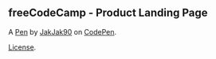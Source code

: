 freeCodeCamp - Product Landing Page
-----------------------------------


A [Pen](https://codepen.io/jakjak90/pen/ZEYXGJX) by [JakJak90](https://codepen.io/jakjak90) on [CodePen](https://codepen.io).

[License](https://codepen.io/jakjak90/pen/ZEYXGJX/license).